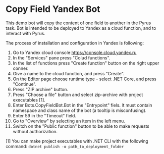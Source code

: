 # Copy Field Yandex Bot

This demo bot will copy the content of one field to another in the Pyrus task.
Bot is intended to be deployed to Yandex as a cloud function, and to interact with Pyrus.

The process of installation and configuration in Yandex is following:

1. Go to Yandex cloud console https://console.cloud.yandex.ru
2. In the "Services" pane press "Colud functions".
3. In the list of functions press "Create function" button on the right upper conner.
4. Give a name to the cloud function, and press "Create".
5. On the Editor page choose runtime type - select .NET Core, and press "Continue".
6. Press "ZIP archive" button.
7. Press "Choose a file" button and select zip-archive with project executables [1].
8. Enter Bots.CopyFieldBot.Bot in the "Entrypoint" fiels. It must contain namespace and class name of the bot (a tooltip is misconfusing).
9. Enter 59 in the "Timeout" field.
10. Go to "Overview" by selecting an item in the left menu.
11. Switch on the "Public function" button to be able to make requests without authorization.

[1] You can make project executables with .NET CLI with the following command: `dotnet publish -o path_to_deployment_folder`
